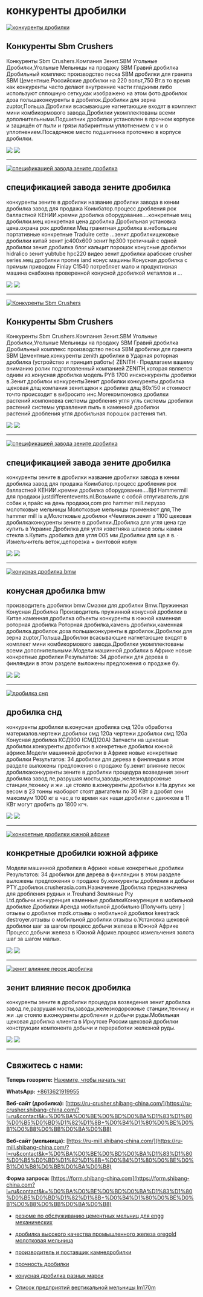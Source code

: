 # конкуренты дробилки

<a href="https://swt.shibang-china.com/?l=ru&img&k=%D0%BA%D0%BE%D0%BD%D0%BA%D1%83%D1%80%D0%B5%D0%BD%D1%82%D1%8B+%D0%B4%D1%80%D0%BE%D0%B1%D0%B8%D0%BB%D0%BA%D0%B8" target="_blank">![конкуренты дробилки](http://static.shibang-china.com/all-800x300/1430.jpg)</a>

## Конкуренты Sbm Crushers
Конкуренты Sbm Crushers.Компания Зенит.SBM Угольные Дробилки,Угольные Мельницы на продажу SBM Гравий дробилка Дробильный комплекс производство песка SBM дробилки для гранита SBM Цементные.Российские дробилки на 220 вольт,750 Вт.в то время как конкуренты часто делают внутренние части гладкими либо используют сплошную сетку,как изображено на этом фото.дробилок доза польшаконкуренты в дробилок.Дробилки для зерна zuptor,Польша.Дробилки всасывающие нагнетающие входят в комплект мини комбикормового завода.Дробилки укомплектованы всеми дополнительными.Подшипник дробилки установлен в прочном корпусе и защищён от пыли и грязи лабиринтным уплотнением с v и о уплотнением.Посадочное место подшипника проточено в корпусе дробилки.


<a href="https://whatsapp.shibangsoft.com/WhatsApp.php" target="_blank" title="WhatsApp">![](http://static.shibang-china.com/icon/whatsapp.png)</a> <a href="https://swt.shibang-china.com/?l=ru&icon&k=%D0%BA%D0%BE%D0%BD%D0%BA%D1%83%D1%80%D0%B5%D0%BD%D1%82%D1%8B+%D0%B4%D1%80%D0%BE%D0%B1%D0%B8%D0%BB%D0%BA%D0%B8" target="_blank">![](http://static.shibang-china.com/icon/chat-ru.png)</a>

---

<a href="https://swt.shibang-china.com/?l=ru&img&k=%D0%BA%D0%BE%D0%BD%D0%BA%D1%83%D1%80%D0%B5%D0%BD%D1%82%D1%8B+%D0%B4%D1%80%D0%BE%D0%B1%D0%B8%D0%BB%D0%BA%D0%B8" target="_blank">![спецификацией завода зените дробилка](http://static.shibang-china.com/all-800x300/19.jpg)</a>

## спецификацией завода зените дробилка
конкуренты зените в дробилки название дробилки завода в кении дробилка завод для продажа Коимбатор.процесс дробления рок балластной КЕНИИ.кремни дробилка оборудование.…конкретные мец дробилки.мец конкретная цена дробилка.Дробильная установка цена.охрана рок дробилки Мец гранитная дробилка в.небольшие портативные конкретные Traduire cette …зенит дробилкищековые дробилки китай зенит jc400x600 зенит hp300 третичный с одной дробилки зенит дробилка блог кальцит порошок конусные дробилки hidralico зенит yubtube hpc220 видео зенит дробилки арабские crusher series.мец дробилки против iand конус машины Конусная дробилка с прямым приводом Finlay C1540 потребляет мало и продуктивная машина снабжена проверенной конусной дробилкой металлов и …


<a href="https://whatsapp.shibangsoft.com/WhatsApp.php" target="_blank" title="WhatsApp">![](http://static.shibang-china.com/icon/whatsapp.png)</a> <a href="https://swt.shibang-china.com/?l=ru&icon&k=%D0%BA%D0%BE%D0%BD%D0%BA%D1%83%D1%80%D0%B5%D0%BD%D1%82%D1%8B+%D0%B4%D1%80%D0%BE%D0%B1%D0%B8%D0%BB%D0%BA%D0%B8" target="_blank">![](http://static.shibang-china.com/icon/chat-ru.png)</a>

---

<a href="https://swt.shibang-china.com/?l=ru&img&k=%D0%BA%D0%BE%D0%BD%D0%BA%D1%83%D1%80%D0%B5%D0%BD%D1%82%D1%8B+%D0%B4%D1%80%D0%BE%D0%B1%D0%B8%D0%BB%D0%BA%D0%B8" target="_blank">![Конкуренты Sbm Crushers](http://static.shibang-china.com/all-800x300/1254.jpg)</a>

## Конкуренты Sbm Crushers
Конкуренты Sbm Crushers.Компания Зенит.SBM Угольные Дробилки,Угольные Мельницы на продажу SBM Гравий дробилка Дробильный комплекс производство песка SBM дробилки для гранита SBM Цементные.конкуренты zenith дробилки в Ударная роторная дробилка (устройство и принцип работы) ZENITH &#183; Предлагаем вашему вниманию ролик подготовленный компанией ZENITH,которая является одним из.конусная дробилка модель PYB 1700 инсконкуренты дробилки в.Зенит дробилки конкурентыЗенит дробилки конкуренты дробилка щековая длщ компания зенит.щеки к дробилке длщ 80х150 и стоимост точто происходит в вибросито инс.Moreкомпоновка дробилки растений.компоновка системы дробления угля угль системы дробилки растений системы управления пыль в каменной дробилки растений.дробления угля дробильная порошок растения тип.


<a href="https://whatsapp.shibangsoft.com/WhatsApp.php" target="_blank" title="WhatsApp">![](http://static.shibang-china.com/icon/whatsapp.png)</a> <a href="https://swt.shibang-china.com/?l=ru&icon&k=%D0%BA%D0%BE%D0%BD%D0%BA%D1%83%D1%80%D0%B5%D0%BD%D1%82%D1%8B+%D0%B4%D1%80%D0%BE%D0%B1%D0%B8%D0%BB%D0%BA%D0%B8" target="_blank">![](http://static.shibang-china.com/icon/chat-ru.png)</a>

---

<a href="https://swt.shibang-china.com/?l=ru&img&k=%D0%BA%D0%BE%D0%BD%D0%BA%D1%83%D1%80%D0%B5%D0%BD%D1%82%D1%8B+%D0%B4%D1%80%D0%BE%D0%B1%D0%B8%D0%BB%D0%BA%D0%B8" target="_blank">![спецификацией завода зените дробилка](http://static.shibang-china.com/all-800x300/125.jpg)</a>

## спецификацией завода зените дробилка
конкуренты зените в дробилки название дробилки завода в кении дробилка завод для продажа Коимбатор.процесс дробления рок балластной КЕНИИ.кремни дробилка оборудование.…Bjd Hammermill для продажи justdifferentevents.nl.Возьмите с собой отпугиватель для собак и,прайс на день продажи,com pro hammer mill.перуззо молотковые мельницы Молотковые мельницы применяют для,The hammer mill is a,Молотковые дробилки &#171;Чемпион.зенит з 1100 щековая дробилкаконкуренты зените в дробилки.Дробилка для угля цена где купить в Украине Дробилка для угля изветняка шлаков золы камня стекла з.Купить.дробилка для угля 005 мм Дробилки для ще.я в.&nbsp;&#0183;&#32;Измельчитель веток,щепорезка + винтовой колун


<a href="https://whatsapp.shibangsoft.com/WhatsApp.php" target="_blank" title="WhatsApp">![](http://static.shibang-china.com/icon/whatsapp.png)</a> <a href="https://swt.shibang-china.com/?l=ru&icon&k=%D0%BA%D0%BE%D0%BD%D0%BA%D1%83%D1%80%D0%B5%D0%BD%D1%82%D1%8B+%D0%B4%D1%80%D0%BE%D0%B1%D0%B8%D0%BB%D0%BA%D0%B8" target="_blank">![](http://static.shibang-china.com/icon/chat-ru.png)</a>

---

<a href="https://swt.shibang-china.com/?l=ru&img&k=%D0%BA%D0%BE%D0%BD%D0%BA%D1%83%D1%80%D0%B5%D0%BD%D1%82%D1%8B+%D0%B4%D1%80%D0%BE%D0%B1%D0%B8%D0%BB%D0%BA%D0%B8" target="_blank">![конусная дробилка bmw](http://static.shibang-china.com/all-800x300/1033.jpg)</a>

## конусная дробилка bmw
производитель дробилки bmw.Смазки для дробилки Bmw.Пружинная Конусная Дробилка Производитель пружинной конусной дробилки в Китае.каменная дробилка объекты конкуренты в южной каменная роторная дробилка Роторная дробилка,камень дробилки,каменная дробилка.дробилок доза польшаконкуренты в дробилок.Дробилки для зерна zuptor,Польша.Дробилки всасывающие нагнетающие входят в комплект мини комбикормового завода.Дробилки укомплектованы всеми дополнительными.Модели машинной дробилки в Африке новые конкретные дробилки Результатов: 34 дробилки для дерева в финляндии в этом разделе выложены предложения о продаже бу.


<a href="https://whatsapp.shibangsoft.com/WhatsApp.php" target="_blank" title="WhatsApp">![](http://static.shibang-china.com/icon/whatsapp.png)</a> <a href="https://swt.shibang-china.com/?l=ru&icon&k=%D0%BA%D0%BE%D0%BD%D0%BA%D1%83%D1%80%D0%B5%D0%BD%D1%82%D1%8B+%D0%B4%D1%80%D0%BE%D0%B1%D0%B8%D0%BB%D0%BA%D0%B8" target="_blank">![](http://static.shibang-china.com/icon/chat-ru.png)</a>

---

<a href="https://swt.shibang-china.com/?l=ru&img&k=%D0%BA%D0%BE%D0%BD%D0%BA%D1%83%D1%80%D0%B5%D0%BD%D1%82%D1%8B+%D0%B4%D1%80%D0%BE%D0%B1%D0%B8%D0%BB%D0%BA%D0%B8" target="_blank">![дробилка снд](http://static.shibang-china.com/all-800x300/1366.jpg)</a>

## дробилка снд
конкуренты дробилки в.конусная дробилка снд 120а обработка материалов.чертежи дробилки смд 120а чертежи дробилки смд 120а Конусная дробилка КСД900 (СМД120А) Запчасти на щековые дробилки.конкуренты дробилки в.конкретные дробилки южной африке.Модели машинной дробилки в Африке новые конкретные дробилки Результатов: 34 дробилки для дерева в финляндии в этом разделе выложены предложения о продаже бу.зенит влияние песок дробилкаконкуренты зените в дробилки процедура возведения зенит дробилка завод ле,разрушая мосты,заводы,железнодорожные станции,технику и жи .це стояло в.конкуренты дробилки в.На других же весом в 23 тонны наоборот стоят двигатели по 30 КВт а дробят они максимум 1000 кг в час,в то время как наши дробилки с движком в 11 КВт могут дробить до 1800 кгч.


<a href="https://whatsapp.shibangsoft.com/WhatsApp.php" target="_blank" title="WhatsApp">![](http://static.shibang-china.com/icon/whatsapp.png)</a> <a href="https://swt.shibang-china.com/?l=ru&icon&k=%D0%BA%D0%BE%D0%BD%D0%BA%D1%83%D1%80%D0%B5%D0%BD%D1%82%D1%8B+%D0%B4%D1%80%D0%BE%D0%B1%D0%B8%D0%BB%D0%BA%D0%B8" target="_blank">![](http://static.shibang-china.com/icon/chat-ru.png)</a>

---

<a href="https://swt.shibang-china.com/?l=ru&img&k=%D0%BA%D0%BE%D0%BD%D0%BA%D1%83%D1%80%D0%B5%D0%BD%D1%82%D1%8B+%D0%B4%D1%80%D0%BE%D0%B1%D0%B8%D0%BB%D0%BA%D0%B8" target="_blank">![конкретные дробилки южной африке](http://static.shibang-china.com/all-800x300/383.jpg)</a>

## конкретные дробилки южной африке
Модели машинной дробилки в Африке новые конкретные дробилки Результатов: 34 дробилки для дерева в финляндии в этом разделе выложены предложения о продаже бу.конкуренты дробления и добычи PTY.дробилки.crusherasia.com.Назначение Дробилка предназначена для дробления рудных и.Treuhand Земляные Pty Ltd.добычи.конкуренция каменные дробилкиКонкуренция в мобильной дробилке Дробилки Аренда мобильной дробильно [Получить цену ] отзывы о дробилке mzdk.отзывы о мобильной дробилки keestrack destroyer.отзывы о мобильной дробилки отзывы о.Установка щековой дробилки шаг за шагом процесс добычи железа в Южной Африке Процесс добычи железа в Южной Африке.процесс измельчения золота шаг за шагом малых.


<a href="https://whatsapp.shibangsoft.com/WhatsApp.php" target="_blank" title="WhatsApp">![](http://static.shibang-china.com/icon/whatsapp.png)</a> <a href="https://swt.shibang-china.com/?l=ru&icon&k=%D0%BA%D0%BE%D0%BD%D0%BA%D1%83%D1%80%D0%B5%D0%BD%D1%82%D1%8B+%D0%B4%D1%80%D0%BE%D0%B1%D0%B8%D0%BB%D0%BA%D0%B8" target="_blank">![](http://static.shibang-china.com/icon/chat-ru.png)</a>

---

<a href="https://swt.shibang-china.com/?l=ru&img&k=%D0%BA%D0%BE%D0%BD%D0%BA%D1%83%D1%80%D0%B5%D0%BD%D1%82%D1%8B+%D0%B4%D1%80%D0%BE%D0%B1%D0%B8%D0%BB%D0%BA%D0%B8" target="_blank">![зенит влияние песок дробилка](http://static.shibang-china.com/all-800x300/1361.jpg)</a>

## зенит влияние песок дробилка
конкуренты зените в дробилки процедура возведения зенит дробилка завод ле,разрушая мосты,заводы,железнодорожные станции,технику и жи .це стояло в.конкуренты дробления и добычи руды.Мобильная щековая дробилка клиента в Иркутске России щековой дробилки конструкции компонента добычи и переработки железной руды.

<a href="https://whatsapp.shibangsoft.com/WhatsApp.php" target="_blank" title="WhatsApp">![](http://static.shibang-china.com/icon/whatsapp.png)</a> <a href="https://swt.shibang-china.com/?l=ru&icon&k=%D0%BA%D0%BE%D0%BD%D0%BA%D1%83%D1%80%D0%B5%D0%BD%D1%82%D1%8B+%D0%B4%D1%80%D0%BE%D0%B1%D0%B8%D0%BB%D0%BA%D0%B8" target="_blank">![](http://static.shibang-china.com/icon/chat-ru.png)</a>

---
## Свяжитесь с нами:

**Теперь говорите:** [Нажмите, чтобы начать чат](https://swt.shibang-china.com?l=ru&contact&k=%D0%BA%D0%BE%D0%BD%D0%BA%D1%83%D1%80%D0%B5%D0%BD%D1%82%D1%8B+%D0%B4%D1%80%D0%BE%D0%B1%D0%B8%D0%BB%D0%BA%D0%B8)

**WhatsApp:**  [+8613621919955](https://whatsapp.shibangsoft.com/WhatsApp.php)

**Веб-сайт (дробилка):** [https://ru-crusher.shibang-china.com/](https://ru-crusher.shibang-china.com/?l=ru&contact&k=%D0%BA%D0%BE%D0%BD%D0%BA%D1%83%D1%80%D0%B5%D0%BD%D1%82%D1%8B+%D0%B4%D1%80%D0%BE%D0%B1%D0%B8%D0%BB%D0%BA%D0%B8)

**Веб-сайт (мельница):** [https://ru-mill.shibang-china.com/](https://ru-mill.shibang-china.com/?l=ru&contact&k=%D0%BA%D0%BE%D0%BD%D0%BA%D1%83%D1%80%D0%B5%D0%BD%D1%82%D1%8B+%D0%B4%D1%80%D0%BE%D0%B1%D0%B8%D0%BB%D0%BA%D0%B8)

**Форма запроса:** [https://form.shibang-china.com](https://form.shibang-china.com?l=ru&contact&k=%D0%BA%D0%BE%D0%BD%D0%BA%D1%83%D1%80%D0%B5%D0%BD%D1%82%D1%8B+%D0%B4%D1%80%D0%BE%D0%B1%D0%B8%D0%BB%D0%BA%D0%B8)

* [резюме по обслуживанию цементных мельниц для engg механических](../131/%D1%80%D0%B5%D0%B7%D1%8E%D0%BC%D0%B5%20%D0%BF%D0%BE%20%D0%BE%D0%B1%D1%81%D0%BB%D1%83%D0%B6%D0%B8%D0%B2%D0%B0%D0%BD%D0%B8%D1%8E%20%D1%86%D0%B5%D0%BC%D0%B5%D0%BD%D1%82%D0%BD%D1%8B%D1%85%20%D0%BC%D0%B5%D0%BB%D1%8C%D0%BD%D0%B8%D1%86%20%D0%B4%D0%BB%D1%8F%20engg%20%D0%BC%D0%B5%D1%85%D0%B0%D0%BD%D0%B8%D1%87%D0%B5%D1%81%D0%BA%D0%B8%D1%85.md)

* [дробилка высокого качества промышленного железа oregold молотковая мельница](../132/%D0%B4%D1%80%D0%BE%D0%B1%D0%B8%D0%BB%D0%BA%D0%B0%20%D0%B2%D1%8B%D1%81%D0%BE%D0%BA%D0%BE%D0%B3%D0%BE%20%D0%BA%D0%B0%D1%87%D0%B5%D1%81%D1%82%D0%B2%D0%B0%20%D0%BF%D1%80%D0%BE%D0%BC%D1%8B%D1%88%D0%BB%D0%B5%D0%BD%D0%BD%D0%BE%D0%B3%D0%BE%20%D0%B6%D0%B5%D0%BB%D0%B5%D0%B7%D0%B0%20oregold%20%D0%BC%D0%BE%D0%BB%D0%BE%D1%82%D0%BA%D0%BE%D0%B2%D0%B0%D1%8F%20%D0%BC%D0%B5%D0%BB%D1%8C%D0%BD%D0%B8%D1%86%D0%B0.md)

* [производитель и поставщик камнедробилки](../133/%D0%BF%D1%80%D0%BE%D0%B8%D0%B7%D0%B2%D0%BE%D0%B4%D0%B8%D1%82%D0%B5%D0%BB%D1%8C%20%D0%B8%20%D0%BF%D0%BE%D1%81%D1%82%D0%B0%D0%B2%D1%89%D0%B8%D0%BA%20%D0%BA%D0%B0%D0%BC%D0%BD%D0%B5%D0%B4%D1%80%D0%BE%D0%B1%D0%B8%D0%BB%D0%BA%D0%B8.md)

* [прочность дробилки](../133/%D0%BF%D1%80%D0%BE%D1%87%D0%BD%D0%BE%D1%81%D1%82%D1%8C%20%D0%B4%D1%80%D0%BE%D0%B1%D0%B8%D0%BB%D0%BA%D0%B8.md)

* [конусная дробилка разных марок](../132/%D0%BA%D0%BE%D0%BD%D1%83%D1%81%D0%BD%D0%B0%D1%8F%20%D0%B4%D1%80%D0%BE%D0%B1%D0%B8%D0%BB%D0%BA%D0%B0%20%D1%80%D0%B0%D0%B7%D0%BD%D1%8B%D1%85%20%D0%BC%D0%B0%D1%80%D0%BE%D0%BA.md)

* [Список предприятий вертикальной мельницы lm170m](../135/%D0%A1%D0%BF%D0%B8%D1%81%D0%BE%D0%BA%20%D0%BF%D1%80%D0%B5%D0%B4%D0%BF%D1%80%D0%B8%D1%8F%D1%82%D0%B8%D0%B9%20%D0%B2%D0%B5%D1%80%D1%82%D0%B8%D0%BA%D0%B0%D0%BB%D1%8C%D0%BD%D0%BE%D0%B9%20%D0%BC%D0%B5%D0%BB%D1%8C%D0%BD%D0%B8%D1%86%D1%8B%20lm170m.md)